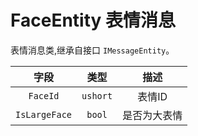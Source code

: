 # FaceEntity 表情消息

表情消息类,继承自接口 `IMessageEntity`。

|    字段     |  类型  |     描述     |
| :---------: | :----: | :----------: |
|   `FaceId`    | `ushort` |    表情ID    |
| `IsLargeFace` |  `bool`  | 是否为大表情 |
